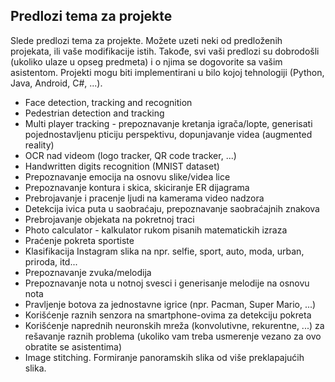 ## Predlozi tema za projekte

Slede predlozi tema za projekte. Možete uzeti neki od predloženih projekata, ili vaše modifikacije istih. Takođe, svi vaši predlozi su dobrodošli (ukoliko ulaze u opseg predmeta) i o njima se dogovorite sa vašim asistentom.
Projekti mogu biti implementirani u bilo kojoj tehnologiji (Python, Java, Android, C#, ...).


* Face detection, tracking and recognition
* Pedestrian detection and tracking
* Multi player tracking - prepoznavanje kretanja igrača/lopte, generisati pojednostavljenu pticiju perspektivu, dopunjavanje videa (augmented reality)
* OCR nad videom (logo tracker, QR code tracker, ...)
* Handwritten digits recognition (MNIST dataset)
* Prepoznavanje emocija na osnovu slike/videa lice
* Prepoznavanje kontura i skica, skiciranje ER dijagrama
* Prebrojavanje i pracenje ljudi na kamerama video nadzora
* Detekcija ivica puta u saobraćaju, prepoznavanje saobraćajnih znakova
* Prebrojavanje objekata na pokretnoj traci
* Photo calculator - kalkulator rukom pisanih matematickih izraza
* Praćenje pokreta sportiste
* Klasifikacija Instagram slika na npr. selfie, sport, auto, moda, urban, priroda, itd...
* Prepoznavanje zvuka/melodija
* Prepoznavanje nota u notnoj svesci i generisanje melodije na osnovu nota
* Pravljenje botova za jednostavne igrice (npr. Pacman, Super Mario, ...)
* Korišćenje raznih senzora na smartphone-ovima za detekciju pokreta
* Korišćenje naprednih neuronskih mreža (konvolutivne, rekurentne, ...) za rešavanje raznih problema (ukoliko vam treba usmerenje vezano za ovo obratite se asistentima)
* Image stitching. Formiranje panoramskih slika od više preklapajućih slika.